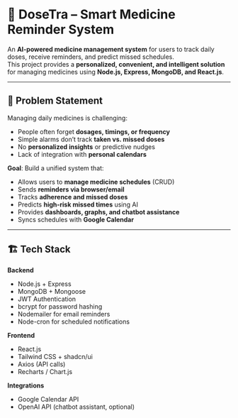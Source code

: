 # 💊 DoseTra – Smart Medicine Reminder System

An **AI-powered medicine management system** for users to track daily doses, receive reminders, and predict missed schedules.  
This project provides a **personalized, convenient, and intelligent solution** for managing medicines using **Node.js, Express, MongoDB, and React.js**.

---

## 📌 Problem Statement

Managing daily medicines is challenging:  
- People often forget **dosages, timings, or frequency** 
- Simple alarms don’t track **taken vs. missed doses** 
- No **personalized insights** or predictive nudges 
- Lack of integration with **personal calendars** 

**Goal**: Build a unified system that:  
- Allows users to **manage medicine schedules** (CRUD)  
- Sends **reminders via browser/email**  
- Tracks **adherence and missed doses**  
- Predicts **high-risk missed times** using AI  
- Provides **dashboards, graphs, and chatbot assistance**  
- Syncs schedules with **Google Calendar**

---

## 🏗️ Tech Stack

**Backend**  
- Node.js + Express  
- MongoDB + Mongoose  
- JWT Authentication  
- bcrypt for password hashing  
- Nodemailer for email reminders  
- Node-cron for scheduled notifications  

**Frontend**  
- React.js  
- Tailwind CSS + shadcn/ui  
- Axios (API calls)  
- Recharts / Chart.js  

**Integrations**  
- Google Calendar API  
- OpenAI API (chatbot assistant, optional)
